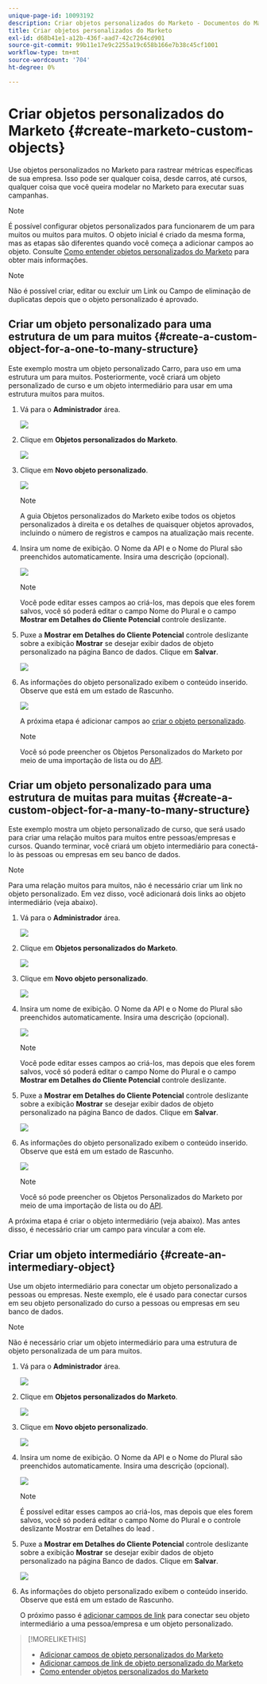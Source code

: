 ```yaml
---
unique-page-id: 10093192
description: Criar objetos personalizados do Marketo - Documentos do Marketo - Documentação do produto
title: Criar objetos personalizados do Marketo
exl-id: d68b41e1-a12b-436f-aad7-42c7264cd901
source-git-commit: 99b11e17e9c2255a19c658b166e7b38c45cf1001
workflow-type: tm+mt
source-wordcount: '704'
ht-degree: 0%

---
```


# Criar objetos personalizados do Marketo {#create-marketo-custom-objects}

Use objetos personalizados no Marketo para rastrear métricas específicas de sua empresa. Isso pode ser qualquer coisa, desde carros, até cursos, qualquer coisa que você queira modelar no Marketo para executar suas campanhas.

>[!NOTE]
>
>É possível configurar objetos personalizados para funcionarem de um para muitos ou muitos para muitos. O objeto inicial é criado da mesma forma, mas as etapas são diferentes quando você começa a adicionar campos ao objeto. Consulte  [Como entender objetos personalizados do Marketo](/help/marketo/product-docs/administration/marketo-custom-objects/understanding-marketo-custom-objects.md) para obter mais informações.

>[!NOTE]
>
>Não é possível criar, editar ou excluir um Link ou Campo de eliminação de duplicatas depois que o objeto personalizado é aprovado.

## Criar um objeto personalizado para uma estrutura de um para muitos {#create-a-custom-object-for-a-one-to-many-structure}

Este exemplo mostra um objeto personalizado Carro, para uso em uma estrutura um para muitos. Posteriormente, você criará um objeto personalizado de curso e um objeto intermediário para usar em uma estrutura muitos para muitos.

1. Vá para o **Administrador** área.

   ![](assets/create-marketo-custom-objects-1.png)

1. Clique em **Objetos personalizados do Marketo**.

   ![](assets/create-marketo-custom-objects-2.png)

1. Clique em **Novo objeto personalizado**.

   ![](assets/create-marketo-custom-objects-3.png)

   >[!NOTE]
   >
   >A guia Objetos personalizados do Marketo exibe todos os objetos personalizados à direita e os detalhes de quaisquer objetos aprovados, incluindo o número de registros e campos na atualização mais recente.

1. Insira um nome de exibição. O Nome da API e o Nome do Plural são preenchidos automaticamente. Insira uma descrição (opcional).

   ![](assets/create-marketo-custom-objects-4.png)

   >[!NOTE]
   >
   >Você pode editar esses campos ao criá-los, mas depois que eles forem salvos, você só poderá editar o campo Nome do Plural e o campo **Mostrar em Detalhes do Cliente Potencial** controle deslizante.

1. Puxe a **Mostrar em Detalhes do Cliente Potencial** controle deslizante sobre a exibição **Mostrar** se desejar exibir dados de objeto personalizado na página Banco de dados. Clique em **Salvar**.

   ![](assets/create-marketo-custom-objects-5.png)

1. As informações do objeto personalizado exibem o conteúdo inserido. Observe que está em um estado de Rascunho.

   ![](assets/create-marketo-custom-objects-6.png)

   A próxima etapa é adicionar campos ao [criar o objeto personalizado](/help/marketo/product-docs/administration/marketo-custom-objects/add-marketo-custom-object-fields.md).

   >[!NOTE]
   >
   >Você só pode preencher os Objetos Personalizados do Marketo por meio de uma importação de lista ou do [API](https://developers.marketo.com/documentation/rest/).

## Criar um objeto personalizado para uma estrutura de muitas para muitas {#create-a-custom-object-for-a-many-to-many-structure}

Este exemplo mostra um objeto personalizado de curso, que será usado para criar uma relação muitos para muitos entre pessoas/empresas e cursos. Quando terminar, você criará um objeto intermediário para conectá-lo às pessoas ou empresas em seu banco de dados.

>[!NOTE]
>
>Para uma relação muitos para muitos, não é necessário criar um link no objeto personalizado. Em vez disso, você adicionará dois links ao objeto intermediário (veja abaixo).

1. Vá para o **Administrador** área.

   ![](assets/create-marketo-custom-objects-7.png)

1. Clique em **Objetos personalizados do Marketo**.

   ![](assets/create-marketo-custom-objects-8.png)

1. Clique em **Novo objeto personalizado**.

   ![](assets/create-marketo-custom-objects-9.png)

1. Insira um nome de exibição. O Nome da API e o Nome do Plural são preenchidos automaticamente. Insira uma descrição (opcional).

   ![](assets/create-marketo-custom-objects-10.png)

   >[!NOTE]
   >
   >Você pode editar esses campos ao criá-los, mas depois que eles forem salvos, você só poderá editar o campo Nome do Plural e o campo **Mostrar em Detalhes do Cliente Potencial** controle deslizante.

1. Puxe a **Mostrar em Detalhes do Cliente Potencial** controle deslizante sobre a exibição **Mostrar** se desejar exibir dados de objeto personalizado na página Banco de dados. Clique em **Salvar**.

   ![](assets/create-marketo-custom-objects-11.png)

1. As informações do objeto personalizado exibem o conteúdo inserido. Observe que está em um estado de Rascunho.

   ![](assets/create-marketo-custom-objects-12.png)

   >[!NOTE]
   >
   >Você só pode preencher os Objetos Personalizados do Marketo por meio de uma importação de lista ou do [API](https://developers.marketo.com/documentation/rest/).

A próxima etapa é criar o objeto intermediário (veja abaixo). Mas antes disso, é necessário criar um campo para vincular a com ele.

## Criar um objeto intermediário {#create-an-intermediary-object}

Use um objeto intermediário para conectar um objeto personalizado a pessoas ou empresas. Neste exemplo, ele é usado para conectar cursos em seu objeto personalizado do curso a pessoas ou empresas em seu banco de dados.

>[!NOTE]
>
>Não é necessário criar um objeto intermediário para uma estrutura de objeto personalizada de um para muitos.

1. Vá para o **Administrador** área.

   ![](assets/create-marketo-custom-objects-13.png)

1. Clique em **Objetos personalizados do Marketo**.

   ![](assets/create-marketo-custom-objects-14.png)

1. Clique em **Novo objeto personalizado**.

   ![](assets/create-marketo-custom-objects-15.png)

1. Insira um nome de exibição. O Nome da API e o Nome do Plural são preenchidos automaticamente. Insira uma descrição (opcional).

   ![](assets/create-marketo-custom-objects-16.png)

   >[!NOTE]
   >
   >É possível editar esses campos ao criá-los, mas depois que eles forem salvos, você só poderá editar o campo Nome do Plural e o controle deslizante Mostrar em Detalhes do lead .

1. Puxe a **Mostrar em Detalhes do Cliente Potencial** controle deslizante sobre a exibição **Mostrar** se desejar exibir dados de objeto personalizado na página Banco de dados. Clique em **Salvar**.

   ![](assets/create-marketo-custom-objects-17.png)

1. As informações do objeto personalizado exibem o conteúdo inserido. Observe que está em um estado de Rascunho.

   O próximo passo é [adicionar campos de link](/help/marketo/product-docs/administration/marketo-custom-objects/add-marketo-custom-object-link-fields.md) para conectar seu objeto intermediário a uma pessoa/empresa e um objeto personalizado.

>[!MORELIKETHIS]
>
>* [Adicionar campos de objeto personalizados do Marketo](/help/marketo/product-docs/administration/marketo-custom-objects/add-marketo-custom-object-fields.md)
>* [Adicionar campos de link de objeto personalizado do Marketo](/help/marketo/product-docs/administration/marketo-custom-objects/add-marketo-custom-object-link-fields.md)
>* [Como entender objetos personalizados do Marketo](/help/marketo/product-docs/administration/marketo-custom-objects/understanding-marketo-custom-objects.md)

